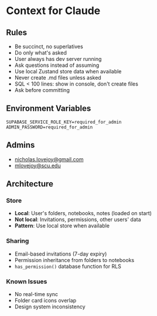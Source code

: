 # Context for Claude

## Rules

- Be succinct, no superlatives
- Do only what's asked
- User always has dev server running
- Ask questions instead of assuming
- Use local Zustand store data when available
- Never create .md files unless asked
- SQL < 100 lines: show in console, don't create files
- Ask before committing

## Environment Variables

```
SUPABASE_SERVICE_ROLE_KEY=required_for_admin
ADMIN_PASSWORD=required_for_admin
```

## Admins

- nicholas.lovejoy@gmail.com
- mlovejoy@scu.edu

## Architecture

### Store

- **Local**: User's folders, notebooks, notes (loaded on start)
- **Not local**: Invitations, permissions, other users' data
- **Pattern**: Use local store when available

### Sharing

- Email-based invitations (7-day expiry)
- Permission inheritance from folders to notebooks
- `has_permission()` database function for RLS

### Known Issues

- No real-time sync
- Folder card icons overlap
- Design system inconsistency
